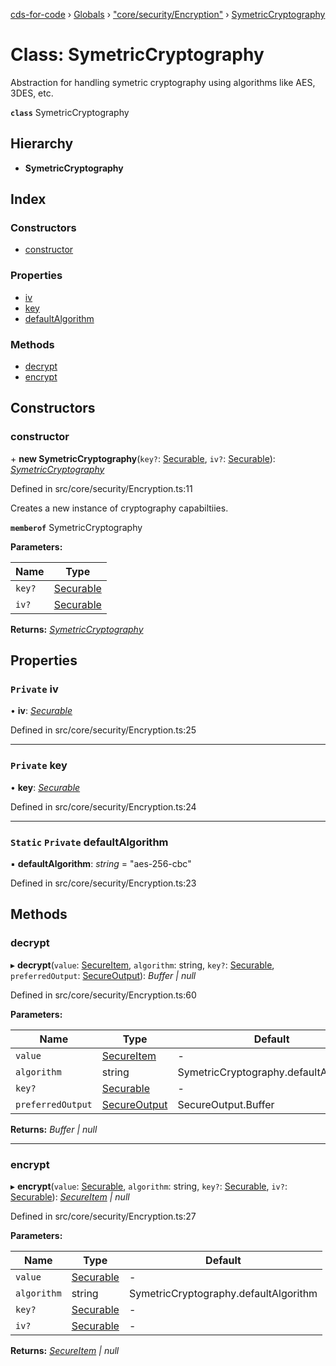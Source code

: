[cds-for-code](../README.md) › [Globals](../globals.md) › ["core/security/Encryption"](../modules/_core_security_encryption_.md) › [SymetricCryptography](_core_security_encryption_.symetriccryptography.md)

# Class: SymetricCryptography

Abstraction for handling symetric cryptography using algorithms like AES, 3DES, etc.

**`class`** SymetricCryptography

## Hierarchy

* **SymetricCryptography**

## Index

### Constructors

* [constructor](_core_security_encryption_.symetriccryptography.md#constructor)

### Properties

* [iv](_core_security_encryption_.symetriccryptography.md#private-iv)
* [key](_core_security_encryption_.symetriccryptography.md#private-key)
* [defaultAlgorithm](_core_security_encryption_.symetriccryptography.md#static-private-defaultalgorithm)

### Methods

* [decrypt](_core_security_encryption_.symetriccryptography.md#decrypt)
* [encrypt](_core_security_encryption_.symetriccryptography.md#encrypt)

## Constructors

###  constructor

\+ **new SymetricCryptography**(`key?`: [Securable](../modules/_core_security_types_.md#securable), `iv?`: [Securable](../modules/_core_security_types_.md#securable)): *[SymetricCryptography](_core_security_encryption_.symetriccryptography.md)*

Defined in src/core/security/Encryption.ts:11

Creates a new instance of cryptography capabiltiies.

**`memberof`** SymetricCryptography

**Parameters:**

Name | Type |
------ | ------ |
`key?` | [Securable](../modules/_core_security_types_.md#securable) |
`iv?` | [Securable](../modules/_core_security_types_.md#securable) |

**Returns:** *[SymetricCryptography](_core_security_encryption_.symetriccryptography.md)*

## Properties

### `Private` iv

• **iv**: *[Securable](../modules/_core_security_types_.md#securable)*

Defined in src/core/security/Encryption.ts:25

___

### `Private` key

• **key**: *[Securable](../modules/_core_security_types_.md#securable)*

Defined in src/core/security/Encryption.ts:24

___

### `Static` `Private` defaultAlgorithm

▪ **defaultAlgorithm**: *string* = "aes-256-cbc"

Defined in src/core/security/Encryption.ts:23

## Methods

###  decrypt

▸ **decrypt**(`value`: [SecureItem](_core_security_types_.secureitem.md), `algorithm`: string, `key?`: [Securable](../modules/_core_security_types_.md#securable), `preferredOutput`: [SecureOutput](../enums/_core_security_types_.secureoutput.md)): *Buffer | null*

Defined in src/core/security/Encryption.ts:60

**Parameters:**

Name | Type | Default |
------ | ------ | ------ |
`value` | [SecureItem](_core_security_types_.secureitem.md) | - |
`algorithm` | string | SymetricCryptography.defaultAlgorithm |
`key?` | [Securable](../modules/_core_security_types_.md#securable) | - |
`preferredOutput` | [SecureOutput](../enums/_core_security_types_.secureoutput.md) | SecureOutput.Buffer |

**Returns:** *Buffer | null*

___

###  encrypt

▸ **encrypt**(`value`: [Securable](../modules/_core_security_types_.md#securable), `algorithm`: string, `key?`: [Securable](../modules/_core_security_types_.md#securable), `iv?`: [Securable](../modules/_core_security_types_.md#securable)): *[SecureItem](_core_security_types_.secureitem.md) | null*

Defined in src/core/security/Encryption.ts:27

**Parameters:**

Name | Type | Default |
------ | ------ | ------ |
`value` | [Securable](../modules/_core_security_types_.md#securable) | - |
`algorithm` | string | SymetricCryptography.defaultAlgorithm |
`key?` | [Securable](../modules/_core_security_types_.md#securable) | - |
`iv?` | [Securable](../modules/_core_security_types_.md#securable) | - |

**Returns:** *[SecureItem](_core_security_types_.secureitem.md) | null*
